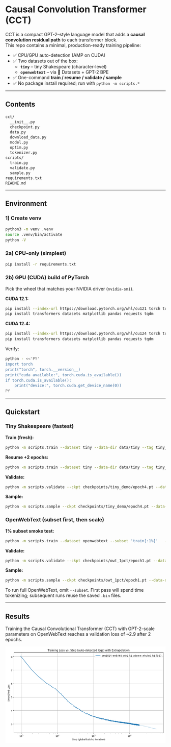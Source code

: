 # Causal Convolution Transformer (CCT)

CCT is a compact GPT-2–style language model that adds a **causal convolution residual path** to each transformer block.  
This repo contains a minimal, production-ready training pipeline:

- ✅ CPU/GPU auto-detection (AMP on CUDA)  
- ✅ Two datasets out of the box:  
  - **`tiny`** – tiny Shakespeare (character-level)  
  - **`openwebtext`** – via 🤗 Datasets + GPT-2 BPE  
- ✅ One-command **train / resume / validate / sample**  
- ✅ No package install required; run with `python -m scripts.*`

---

## Contents

```
cct/
  __init__.py
  checkpoint.py
  data.py
  download_data.py
  model.py
  optim.py
  tokenizer.py
scripts/
  train.py
  validate.py
  sample.py
requirements.txt
README.md
```

---

## Environment

### 1) Create venv

```bash
python3 -m venv .venv
source .venv/bin/activate
python -V
```

### 2a) CPU-only (simplest)

```bash
pip install -r requirements.txt
```

### 2b) GPU (CUDA) build of PyTorch

Pick the wheel that matches your NVIDIA driver (`nvidia-smi`).

**CUDA 12.1:**
```bash
pip install --index-url https://download.pytorch.org/whl/cu121 torch torchvision torchaudio
pip install transformers datasets matplotlib pandas requests tqdm
```

**CUDA 12.4:**
```bash
pip install --index-url https://download.pytorch.org/whl/cu124 torch torchvision torchaudio
pip install transformers datasets matplotlib pandas requests tqdm
```

Verify:

```bash
python - <<'PY'
import torch
print("torch", torch.__version__)
print("cuda available:", torch.cuda.is_available())
if torch.cuda.is_available():
    print("device:", torch.cuda.get_device_name(0))
PY
```

---

## Quickstart

### Tiny Shakespeare (fastest)

**Train (fresh):**
```bash
python -m scripts.train --dataset tiny --data-dir data/tiny --tag tiny_demo   --epochs 2 --seq-length 256 --n-embd 128 --n-layer 4 --n-head 4   --batch-size 16 --accum-steps 1 --lr 3e-4 --use-scheduler --grad-clip 1.0
```

**Resume +2 epochs:**
```bash
python -m scripts.train --dataset tiny --data-dir data/tiny --tag tiny_demo   --resume tiny_demo --epochs-add 2 --use-scheduler --accum-steps 1
```

**Validate:**
```bash
python -m scripts.validate --ckpt checkpoints/tiny_demo/epoch4.pt --data-dir data/tiny
```

**Sample:**
```bash
python -m scripts.sample --ckpt checkpoints/tiny_demo/epoch4.pt --data-dir data/tiny   --seq-length 256 --prompt "To be, or not to be,"   --temperature 0.8 --top-k 50 --top-p 0.9 --max-new-tokens 200
```

### OpenWebText (subset first, then scale)

**1% subset smoke test:**
```bash
python -m scripts.train --dataset openwebtext --subset 'train[:1%]'   --data-dir data/owt_1pct --tag owt_1pct   --epochs 1 --seq-length 256   --n-embd 256 --n-layer 6 --n-head 8   --batch-size 8 --accum-steps 1 --lr 3e-4   --use-scheduler --grad-clip 1.0
```

**Validate:**
```bash
python -m scripts.validate --ckpt checkpoints/owt_1pct/epoch1.pt --data-dir data/owt_1pct
```

**Sample:**
```bash
python -m scripts.sample --ckpt checkpoints/owt_1pct/epoch1.pt --data-dir data/owt_1pct   --prompt "The purpose of life is" --max-new-tokens 120 --temperature 0.9 --top-p 0.9
```

To run full OpenWebText, omit `--subset`. First pass will spend time tokenizing; subsequent runs reuse the saved `.bin` files.

---

## Results

Training the Causal Convolutional Transformer (CCT) with GPT-2-scale parameters on OpenWebText reaches a validation loss of ~2.9 after 2 epochs.

![Training Loss Curve](assets/loss.png)
